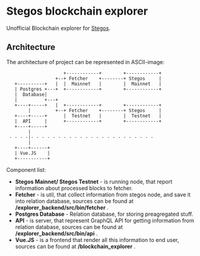 # Stegos blockchain explorer

Unofficial Blockchain explorer for [Stegos](stegos.com).

## Architecture
The architecture of project can be represented in ASCII-image:
```lang-none
                     +------------+        +------------+
                  +--+ Fetcher    +--------+ Stegos     |
   +----------+   |  |  Mainnet   |        |  Mainnet   |
   | Postgres +---+  +------------+        +------------+
   |  Database|
   |          +---+
   +----+-----+   |  +------------+        +------------+
        |         +--+ Fetcher    +--------+ Stegos     |
   +----+-----+      |  Testnet   |        |  Testnet   |
   |  API     |      +------------+        +------------+
   +----+-----+
        |
 - - - -|- - - - - - - - - - - - - - - - - - - - - - -
        |
   +----+------+
   | Vue.JS    |
   +-----------+

```
Component list:
- **Stegos Mainnet/ Stegos Testnet** - is running node, that report information about processed blocks to fetcher.
- **Fetcher** - is util, that collect information from stegos node, and save it into relation database, sources can be found at **/explorer_backend/src/bin/fetcher** .
- **Postgres Database** - Relation database, for storing preagregated stuff.
- **API** - is server, that represent GraphQL API for getting information from relation database, sources can be found at **/explorer_backend/src/bin/api** .
- **Vue.JS** - is a frontend that render all this information to end user, sources can be found at **/blockchain_explorer** .